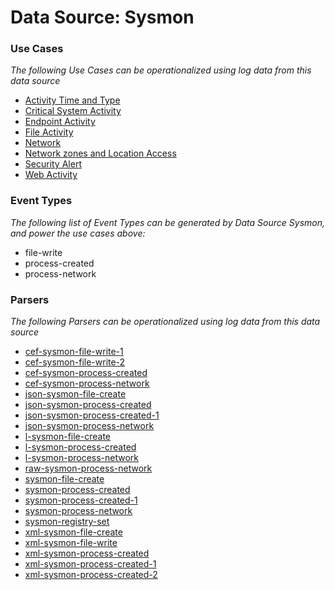 Data Source: Sysmon
===================

### Use Cases

_The following Use Cases can be operationalized using log data from this data source_

* [Activity Time  and Type](usecase_activity_time__and_type.md)
* [Critical System Activity](usecase_critical_system_activity.md)
* [Endpoint Activity](usecase_endpoint_activity.md)
* [File Activity](usecase_file_activity.md)
* [Network](usecase_network.md)
* [Network zones and Location Access](usecase_network_zones_and_location_access.md)
* [Security Alert](usecase_security_alert.md)
* [Web Activity](usecase_web_activity.md)


### Event Types

_The following list of Event Types can be generated by Data Source Sysmon, and power the use cases above:_

- file-write
- process-created
- process-network


### Parsers

_The following Parsers can be operationalized using log data from this data source_

* [cef-sysmon-file-write-1](parserContent_cef-sysmon-file-write-1.md)
* [cef-sysmon-file-write-2](parserContent_cef-sysmon-file-write-2.md)
* [cef-sysmon-process-created](parserContent_cef-sysmon-process-created.md)
* [cef-sysmon-process-network](parserContent_cef-sysmon-process-network.md)
* [json-sysmon-file-create](parserContent_json-sysmon-file-create.md)
* [json-sysmon-process-created](parserContent_json-sysmon-process-created.md)
* [json-sysmon-process-created-1](parserContent_json-sysmon-process-created-1.md)
* [json-sysmon-process-network](parserContent_json-sysmon-process-network.md)
* [l-sysmon-file-create](parserContent_l-sysmon-file-create.md)
* [l-sysmon-process-created](parserContent_l-sysmon-process-created.md)
* [l-sysmon-process-network](parserContent_l-sysmon-process-network.md)
* [raw-sysmon-process-network](parserContent_raw-sysmon-process-network.md)
* [sysmon-file-create](parserContent_sysmon-file-create.md)
* [sysmon-process-created](parserContent_sysmon-process-created.md)
* [sysmon-process-created-1](parserContent_sysmon-process-created-1.md)
* [sysmon-process-network](parserContent_sysmon-process-network.md)
* [sysmon-registry-set](parserContent_sysmon-registry-set.md)
* [xml-sysmon-file-create](parserContent_xml-sysmon-file-create.md)
* [xml-sysmon-file-write](parserContent_xml-sysmon-file-write.md)
* [xml-sysmon-process-created](parserContent_xml-sysmon-process-created.md)
* [xml-sysmon-process-created-1](parserContent_xml-sysmon-process-created-1.md)
* [xml-sysmon-process-created-2](parserContent_xml-sysmon-process-created-2.md)
